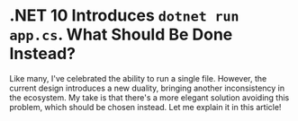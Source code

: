 # .NET 10 Introduces `dotnet run app.cs`. What Should Be Done Instead?

> 

Like many, I've celebrated the ability to run a single file. However, the current design introduces a new duality, bringing another inconsistency in the ecosystem. My take is that there's a more elegant solution avoiding this problem, which should be chosen instead. Let me explain it in this article!

